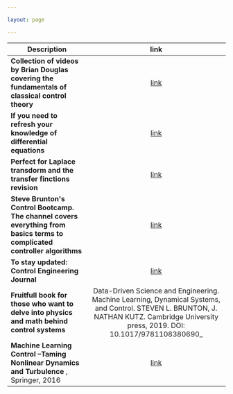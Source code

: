 ```yaml
---

layout: page

---
```




|Description|link|
|---|:---:|
|__Collection of videos by Brian Douglas covering the fundamentals of classical control theory__ |[link](https://www.youtube.com/playlist?list=PLUMWjy5jgHK3j74Z5Tq6Tso1fSfVWZC8L)|
|__If you need to refresh your knowledge of differential equations__|[link](https://www.khanacademy.org/math/differential-equations#second-order-differential-equations)|
|__Perfect for Laplace transdorm and the transfer finctions revision__|[link](https://www.youtube.com/watch?v=0mnTByVKqLM)|
|__Steve Brunton's Control Bootcamp. The channel covers everything from basics terms to complicated controller algorithms__|[link](https://www.youtube.com/watch?v=Pi7l8mMjYVE&list=PLMrJAkhIeNNR20Mz-VpzgfQs5zrYi085m)|
|__To stay updated:  Control Engineering Journal__|[link](https://www.controleng.com/)|
|__Fruitfull book for those who want to delve into physics and math behind control systems__ |Data-Driven Science and Engineering. Machine Learning, Dynamical Systems, and Control. STEVEN L. BRUNTON, J. NATHAN KUTZ. Cambridge University press, 2019. DOI: 10.1017/9781108380690_|
|__Machine Learning Control –Taming Nonlinear Dynamics and Turbulence__ , Springer, 2016 |[link](https://faculty.washington.edu/sbrunton/mlcbook/CH00_FRONT.pdf)
<!--The main scope of the book is stated in a precise manner by the authors: "This book is about the growing intersection of data-driven methods, applied optimization, and the classical fields of engineering mathematics and mathematical physics."
Pay attention to Part II, chapter 6: Neural Networks and Deep Learning; and Part III Dynamics and Control. Additionaly, on the first pages (13p in my version) you can appreciate list of most common Optimization Techniques, Equations, Symbols, and Acronyms in ingineering, which is handy for averyone new to the field and struggling with some advanced papers.-->

